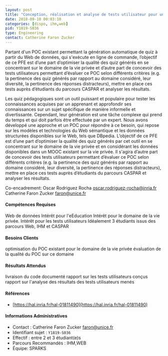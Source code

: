 ```yaml
---
layout: post
title: "Conception, réalisation et analyse de tests utilisateur pour un générateur automatique de quizz pédagogiques sur le sujet de la vie privée"
date: 2018-09-10 00:03:10
categories: [dispo, ihm,web]
pid: Y1819-S036
type: Engineering
contact: Catherine Faron Zucker
---
```

       
Partant d'un POC existant permettant la génération automatique de quiz à partir du Web de données, qui s'exécute en ligne de commande, l’objectif de ce PFE est d’une part d’optimiser la qualité des quiz générés en se concentrant sur le domaine de la vie privée et d’autre part de concevoir des tests utilisateurs permettant d’évaluer ce POC selon différents critères (e.g. la pertinence des quiz générés par rapport au domaine considéré, leur diversité, la pertinence des réponses distracteurs), mettre en place ces tests auprès d’étudiants du parcours CASPAR et analyser les résultats.

Les quiz pédagogiques sont un outil puissant et populaire pour tester les connaissances acquises par un apprenant et approfondir ses connaissances sur un sujet spécifique de manière informelle et divertissante. Cependant, leur génération est une tâche complexe qui prend du temps et qui doit parfois être effectuée par un expert.
Nous avons développé une approche et un POC pour répondre à ce besoin, qui repose sur les modèles et technologies du Web sémantique et les données structurées disponibles sur le Web, tels que DBpedia.
L’objectif de ce PFE est d’une part d’optimiser la qualité des quiz générés par cet outil en se concentrant sur le domaine de la vie privée et en considérant les données disponibles dans un MOOC existant sur la vie privée.
Il s'agira d’autre part de concevoir des tests utilisateurs permettant d’évaluer ce POC selon différents critères (e.g. la pertinence des quiz générés par rapport au domaine considéré, leur diversité, la pertinence des réponses distracteurs), mettre en place ces tests auprès d’étudiants du parcours CASPAR et analyser les résultats.

Co-encadrement:
Oscar Rodriguez Rocha oscar.rodriguez-rocha@inria.fr
Catherine Faron Zucker faron@unice.fr

#### Compétences Requises
Web de données
Intérêt pour l'eEducation
Intérêt pour le domaine de la vie privée.
Intérêt pour les tests utilisateurs
Idéalement 3 étudiants issus des parcours Web, IHM et CASPAR



     

#### Besoins Clients
optimisation du POC existant pour le domaine de la vie privée
évaluation de la qualité du POC sur ce domaine

#### Résultats Attendus
livraison du code documenté
rapport sur les tests utilisateurs conçus
rapport sur l'analyse des résultats des tests utilisateurs menés

#### Références

  * [https://hal.inria.fr/hal-01811490](https://hal.inria.fr/hal-01811490)

#### Informations Administratives
  * Contact : Catherine Faron Zucker <faron@unice.fr>
  * Identifiant sujet : `Y1819-S036`
  * Effectif : entre 2 et 3 étudiant(e)s
  * Parcours Recommandés : IHM,WEB
  * Équipe: SPARKS

     